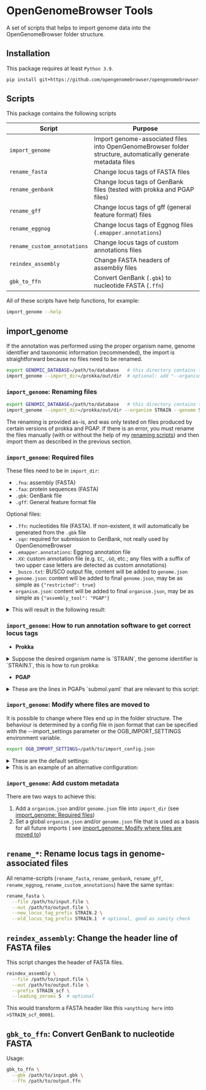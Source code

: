 # OpenGenomeBrowser Tools

A set of scripts that helps to import genome data into the OpenGenomeBrowser folder structure.

## Installation

This package requires at least `Python 3.9`.

```bash
pip install git+https://github.com/opengenomebrowser/opengenomebrowser-tools.git
```

## Scripts

This package contains the following scripts

| Script                      | Purpose                                                                |
|-----------------------------|------------------------------------------------------------------------|
| `import_genome`             | Import genome-associated files into OpenGenomeBrowser folder structure, automatically generate metadata files |
| `rename_fasta`              | Change locus tags of FASTA files                                       |
| `rename_genbank`            | Change locus tags of GenBank files (tested with prokka and PGAP files) |
| `rename_gff`                | Change locus tags of gff (general feature format) files                |
| `rename_eggnog`             | Change locus tags of Eggnog files (`.emapper.annotations`)             |
| `rename_custom_annotations` | Change locus tags of custom annotations files                          |
| `reindex_assembly`          | Change FASTA headers of assembliy files                                |
| `gbk_to_ffn`                | Convert GenBank (`.gbk`) to nucleotide FASTA (`.ffn`)                  |

All of these scripts have help functions, for example:

```bash
import_genome --help
```

## import_genome

If the annotation was performed using the proper organism name, genome identifier and taxonomic information (recommended), the import is
straightforward because no files need to be renamed.

```bash
export GENOMIC_DATABASE=/path/to/database   # this directory contains the 'organisms' folder
import_genome --import_dir=/prokka/out/dir  # optional: add "--organism STRAIN --genome STRAIN.1" as sanity check
```

### `import_genome`: Renaming files

```bash
export GENOMIC_DATABASE=/path/to/database   # this directory contains the 'organisms' folder
import_genome --import_dir=/prokka/out/dir --organism STRAIN --genome STRAIN.1 --rename
```

The renaming is provided as-is, and was only tested on files produced by certain versions of prokka and PGAP. If there is an error, you must rename
the files manually (with or without the help of my [renaming scripts](#rename_-rename-locus-tags-in-genome-associated-files)) and then import them as
described in the previous section.

### `import_genome`: Required files

These files need to be in `import_dir`:

- `.fna`: assembly (FASTA)
- `.faa`: protein sequences (FASTA)
- `.gbk`: GenBank file
- `.gff`: General feature format file

Optional files:

- `.ffn`: nucleotides file (FASTA). If non-existent, it will automatically be generated from the `.gbk` file
- `.sqn`: required for submission to GenBank, not really used by OpenGenomeBrowser
- `.emapper.annotations`: Eggnog annotation file
- `.XX`: custom annotation file (e.g. `EC`, `.GO`, etc.; any files with a suffix of two upper case letters are detected as custom annotations)
- `_busco.txt`: BUSCO output file, content will be added to `genome.json`
- `genome.json`: content will be added to final `genome.json`, may be as simple as `{"restricted": true}`
- `organism.json`: content will be added to final `organism.json`, may be as simple as `{"assembly_tool": "PGAP"}`

<details>
  <summary>This will result in the following result:</summary>

```text
#### folder structure ####
database
└── organisms
    └── STRAIN
        ├── genomes
        │    └── STRAIN.1
        │	     ├── genome.json
        │	     ├── rest
        │	     │	 ├── PROKKA_08112021.err
        │	     │	 ├── PROKKA_08112021.fsa
        │
        	     │	 ├── PROKKA_08112021.log
        │	     │	 ├── PROKKA_08112021.tbl
        │	     │	 ├── PROKKA_08112021.tsv
        │	     │	 ├── PROKKA_08112021.txt
        │	     │	 └── short_summary.specific.lactobacillales_odb10.FAM3228-i1-1_busco.txt
        │	     ├── STRAIN.1.faa
        │	     ├── STRAIN.1.ffn
        │	     ├── STRAIN.1.fna
        │	     ├── STRAIN.1.gbk
        │	     ├── STRAIN.1.gff
        │	     └── STRAIN.1.sqn
        └── organism.json
```

</details>

### `import_genome`: How to run annotation software to get correct locus tags

- **Prokka**

<details>
  <summary>Suppose the desired organism name is `STRAIN`, the genome identifier is `STRAIN.1`, this is how to run prokka:</summary>

```bash
prokka \
  --strain STRAIN \ 
  --locustag STRAIN.1 \
  --genus Mycoplasma --species genitalium \  # Optional. If set, this script can automatically detect the taxid.
  --out /prokka/out/dir \
  assembly.fasta
```

</details>

- **PGAP**

<details>
  <summary>These are the lines in PGAPs `submol.yaml` that are relevant to this script:</summary>

```yaml
organism:
  genus_species: 'Mycoplasma genitalium'  # Optional. If set, this script can automatically detect the taxid.
  strain: 'STRAIN'
locus_tag_prefix: 'STRAIN.1'
bioproject: 'PRJNA9999999'  # Optional. If set, this script can automatically add it to bioproject_accession in genome.json.
biosample: 'SAMN99999999'  # Optional. If set, this script can automatically add it to biosample_accession in genome.json.
publications: # Optional. If set, this script can automatically add it to the literature_references in genome.json.
  - publication:
      pmid: 16397293
```

</details>

### `import_genome`: Modify where files are moved to

It is possible to change where files end up in the folder structure. The behaviour is determined by a config file in json format that can be specified
with the --import_settings parameter or the OGB_IMPORT_SETTINGS environment variable.

```bash
export OGB_IMPORT_SETTINGS=/path/to/import_config.json
```

<details>
  <summary>These are the default settings:</summary>

```text
{
    "organism_template": {},                           # use this to add metadata to all imported organism.json files, e.g. {"restricted": true}
    "genome_template": {},                             # use this to add metadata to all imported genome.json files, e.g. {"assembly_tool": "PGAP"}
    "path_transformer": {
        ".*\\.fna": "{genome}.{suffix}",               # all files that match the regex will end up in organisms/STRAIN/genomes/STRAIN.1/STRAIN.1.fna
        ".*\\.faa": "{genome}.{suffix}",
        ".*\\.gbk": "{genome}.{suffix}",
        ".*\\.gff": "{genome}.{suffix}",
        ".*\\.sqn": "{genome}.{suffix}",
        ".*\\.ffn": "{genome}.{suffix}",
        ".*\\.emapper.annotations": "{genome}.eggnog",
        ".*\\.[A-Z]{2}": "{genome}.{suffix}",
        "genome.md": "genome.md", 
        "organism.md": "../../organism.md",            # this file will end up in /organisms/STRAIN/organism.md
        "genome.json": null,                           # this file will not be copied
        "organism.json": null,                         # this file will not be copied
        ".*": "rest/{original_path}"                   # this regex matches all files, thus all files that did not match any previous regex will
                                                       #   will end up in .../STRAIN.1/rest/
    }
}
```

</details>

<details>
  <summary>This is an example of an alternative configuration:</summary>

```text
{
    "organism_template": {},
    "genome_template": {},
    "path_transformer": {
        
        # raw reads
        ".*fastqc?\\..*": "0_raw_reads/{original_path}",
        
        # assembly
        ".*\\.fna": "1_assembly/{genome}.{suffix}",
        
        # coding sequence (CDS) calling
        ".*\\.faa": "2_cds/{genome}.{suffix}",
        ".*\\.gbk": "2_cds/{genome}.{suffix}",
        ".*\\.gff": "2_cds/{genome}.{suffix}",
        ".*\\.ffn": "2_cds/{genome}.{suffix}",
        ".*\\.sqn": "2_cds/{genome}.{suffix}",
        "PROKKA_.*": "2_cds/{original_path}",
        
        # functional annotations
        ".*\\.emapper.annotations": "3_annotation/{genome}.eggnog",
        ".*\\.[A-Z]{2}": "3_annotation/{genome}.{suffix}",
        ".*_busco\\.txt": "3_annotation/{original_path}",
        
        # special files
        "genome.md": "genome.md",
        "organism.md": "../../organism.md",
        "genome.json": null,
        "organism.json": null,
        
        # rest
        ".*": "rest/{original_path}"
    }
}
```

This is what the result looks like:

```text
#### folder structure ####
database
└── organisms
    └── STRAIN
       ├── genomes
       │     └── STRAIN.1
       │         ├── 1_assembly
       │         │     └── STRAIN.1.fna
       │         ├── 2_cds
       │         │     ├── PROKKA_08112021.err
       │         │     ├── PROKKA_08112021.fsa
       │         │     ├── PROKKA_08112021.log
       │         │     ├── PROKKA_08112021.tbl
       │         │     ├── PROKKA_08112021.tsv
       │         │     ├── PROKKA_08112021.txt
       │         │     ├── STRAIN.1.faa
       │         │     ├── STRAIN.1.ffn
       │         │     ├── STRAIN.1.gbk
       │         │     ├── STRAIN.1.gff
       │         │     └── STRAIN.1.sqn
       │         ├── 3_annotation
       │         │     └── short_summary_busco.txt
       │         └── genome.json
       └── organism.json
```

</details>

### `import_genome`: Add custom metadata

There are two ways to achieve this:

1) Add a `organism.json` and/or `genome.json` file into `import_dir` (see [import_genome: Required files](#import_genome-required-files))
2) Set a global `organism.json` and/or `genome.json` file that is used as a basis for all future imports (
   see [import_genome: Modify where files are moved to](#import_genome-modify-where-files-are-moved-to))

## `rename_*`: Rename locus tags in genome-associated files

All rename-scripts (`rename_fasta`, `rename_genbank`, `rename_gff`, `rename_eggnog`, `rename_custom_annotations`) have the same syntax:

```bash
rename_fasta \
  --file /path/to/input.file \
  --out /path/to/output.file \
  --new_locus_tag_prefix STRAIN.2 \
  --old_locus_tag_prefix STRAIN.1  # optional, good as sanity check
```

## `reindex_assembly`: Change the header line of FASTA files

This script changes the header of FASTA files.

```bash
reindex_assembly \
  --file /path/to/input.file \
  --out /path/to/output.file \
  --prefix STRAIN_scf \
  --leading_zeroes 5  # optional
```

This would transform a FASTA header like this `>anything here` into `>STRAIN_scf_00001`.

## `gbk_to_ffn`: Convert GenBank to nucleotide FASTA

Usage:

```bash
gbk_to_ffn \
  --gbk /path/to/input.gbk \
  --ffn /path/to/output.ffn
```
